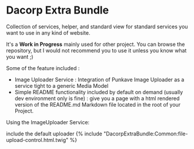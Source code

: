 Dacorp Extra Bundle
====================

Collection of services, helper, and standard view for standard services you want to use in any kind of website.

It's a **Work in Progress** mainly used for other project. You can browse the repository, but I would not recommend you to use it unless you know what you want ;)

Some of the feature included :

* Image Uploader Service : Integration of Punkave Image Uploader as a service tight to a generic Media Model
* Simple README functionality included by default on demand (usually dev environment only is fine) : give you a page with a html rendered version of the README.md Markdown file located in the root of your Project.


Using the ImageUploader Service:

include the default uploader
    {% include "DacorpExtraBundle:Common:file-upload-control.html.twig" %}


